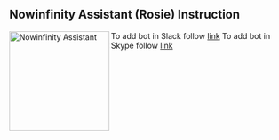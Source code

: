 
## Nowinfinity Assistant (Rosie) Instruction
<img align="left" alt="Nowinfinity Assistant" width="180" src="https://assistant.nowinfinity.com.au/content/png_tr.png">

To add bot in Slack follow [link](https://slack.com/oauth/authorize?scope=bot&client_id=37518842641.298378249092&redirect_uri=https://slack.botframework.com/Home/auth&state=nowinfinity_assistant)
To add bot in Skype follow [link](https://join.skype.com/bot/62516114-227c-436c-8e55-e7dcf50e7474)

   

